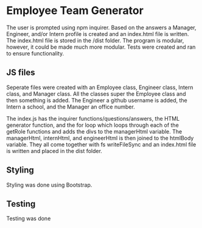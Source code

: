 # Employee Team Generator

The user is prompted using npm inquirer. Based on the answers a Manager, Engineer, and/or Intern profile is created and an index.html file is written. The index.html file is stored in the /dist folder. The program is modular, however, it could be made much more modular. Tests were created and ran to ensure functionality.

## JS files

Seperate files were created with an Employee class, Engineer class, Intern class, and Manager class. All the classes super the Employee class and then something is added. The Engineer a github username is added, the Intern a school, and the Manager an office number.

The index.js has the inquirer functions/questions/answers, the HTML generator function, and the for loop which loops through each of the getRole functions and adds the divs to the managerHtml variable. The managerHtml, internHtml, and engineerHtml is then joined to the htmlBody variable. They all come together with fs writeFileSync and an index.html file is written and placed in the dist folder.

## Styling

Styling was done using Bootstrap.

## Testing

Testing was done
